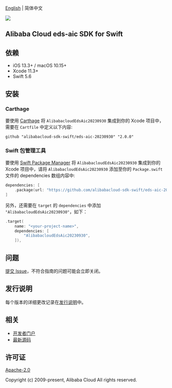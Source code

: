 [English](README.md) | 简体中文

![](https://aliyunsdk-pages.alicdn.com/icons/AlibabaCloud.svg)

## Alibaba Cloud eds-aic SDK for Swift

## 依赖

- iOS 13.3+ / macOS 10.15+
- Xcode 11.3+
- Swift 5.6

## 安装

### Carthage

要使用 [Carthage](https://github.com/Carthage/Carthage) 将 `AlibabacloudEdsAic20230930` 集成到你的 Xcode 项目中，需要在 `Cartfile` 中定义以下内容:

```ogdl
github "alibabacloud-sdk-swift/eds-aic-20230930" "2.0.0"
```

### Swift 包管理工具

要使用 [Swift Package Manager](https://swift.org/package-manager/) 将 `AlibabacloudEdsAic20230930` 集成到你的 Xcode 项目中，请将 `AlibabacloudEdsAic20230930` 添加至你的 `Package.swift` 文件的 dependencies 数组内容中:

```swift
dependencies: [
    .package(url: "https://github.com/alibabacloud-sdk-swift/eds-aic-20230930.git", from: "2.0.0")
]
```

另外，还需要在 `target` 的 `dependencies` 中添加 `"AlibabacloudEdsAic20230930"`，如下：

```swift
.target(
    name: "<your-project-name>",
    dependencies: [
        "AlibabacloudEdsAic20230930",
    ]),
```

## 问题

[提交 Issue](https://github.com/alibabacloud-sdk-swift/eds-aic-20230930/issues/new)，不符合指南的问题可能会立即关闭。

## 发行说明

每个版本的详细更改记录在[发行说明](./ChangeLog.txt)中。

## 相关

* [开发者门户](https://next.api.aliyun.com/home)
* [最新源码](https://github.com/alibabacloud-sdk-swift/eds-aic-20230930)

## 许可证

[Apache-2.0](http://www.apache.org/licenses/LICENSE-2.0)

Copyright (c) 2009-present, Alibaba Cloud All rights reserved.

